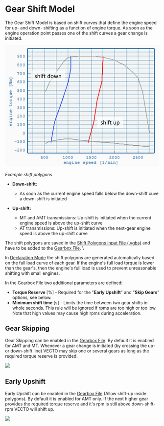 Gear Shift Model
================


The Gear Shift Model is based on shift curves that define the engine speed for up- and down- shifting as a function of engine torque. As soon as the engine operation point passes one of the shift curves a gear change is initiated.


![](pics/Shift.svg)

*Example shift polygons*

- **Down-shift:**
   		
   	- As soon as the current engine speed falls below the down-shift cuve a down-shift is initiated

-  **Up-shift:**
  	 	
  	- MT and AMT transmissions: Up-shift is initiated when the current engine speed is above the up-shift curve
   	- AT transmissions: Up-shift is initiated when the next-gear engine speed is above the up-shift curve



The shift polygons are saved in the [Shift Polygons Input File (.vgbs)](#shift-polygons-input-file-.vgbs) and have to be added to the [Gearbox File](#gearbox-editor). \ 

In [Declaration Mode](#declaration-mode) the shift polygons are generated automatically based on the full load curve of each gear. If the engine's full load torque is lower than the gear's, then the engine's full load is used to prevent unreasonable shifting with small engines.


In the Gearbox File two additional parameters are defined:

-   **Torque Reserve** \[%\] - Required for the "**Early Upshift**" and "**Skip Gears**" options, see below.
-   **Minimum shift time** \[s\] - Limits the time between two gear shifts in whole seconds. This rule will be ignored if rpms are too high or too low. Note that high values may cause high rpms during acceleration.


Gear Skipping
-------------

Gear Skipping can be enabled in the [Gearbox File](#gearbox-editor). By default it is enabled for AMT and MT. Whenever a gear change is initiated (by crossing the up- or down-shift line) VECTO may skip one or several gears as long as the required torque reserve is provided.

![](pics/GBX-Editor-shift3.svg)


Early Upshift
-------------
Early Upshift can be enabled in the [Gearbox File](#gearbox-editor) (Allow shift-up inside polygons). By default it is enabled for AMT only. If the next higher gear provides the required torque reserve and it's rpm is still above down-shift-rpm VECTO will shift up.


![](pics/GBX-Editor-shift2.svg)
